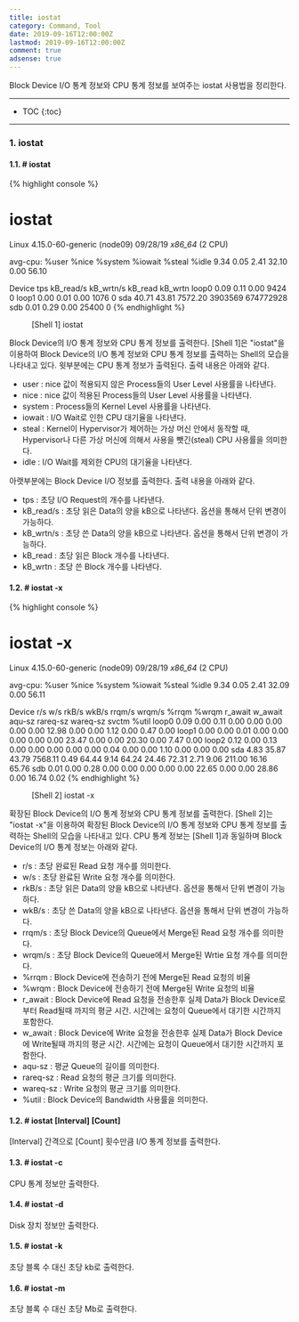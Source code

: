 ```yaml
---
title: iostat
category: Command, Tool
date: 2019-09-16T12:00:00Z
lastmod: 2019-09-16T12:00:00Z
comment: true
adsense: true
---
```


Block Device I/O 통계 정보와 CPU 통계 정보를 보여주는 iostat 사용법을 정리한다.

***

* TOC
{:toc}

***

### 1. iostat

#### 1.1. # iostat

{% highlight console %}
# iostat
Linux 4.15.0-60-generic (node09)        09/28/19        _x86_64_        (2 CPU)

avg-cpu:  %user   %nice %system %iowait  %steal   %idle
           9.34    0.05    2.41   32.10    0.00   56.10

Device             tps    kB_read/s    kB_wrtn/s    kB_read    kB_wrtn
loop0             0.09         0.11         0.00       9424          0
loop1             0.00         0.01         0.00       1076          0
sda              40.71        43.81      7572.20    3903569  674772928
sdb               0.01         0.29         0.00      25400          0
{% endhighlight %}
<figure>
<figcaption class="caption">[Shell 1] iostat</figcaption>
</figure>

Block Device의 I/O 통계 정보와 CPU 통계 정보를 출력한다. [Shell 1]은 "iostat"을 이용하여 Block Device의 I/O 통계 정보와 CPU 통계 정보를 출력하는 Shell의 모습을 나타내고 있다. 윗부분에는 CPU 통계 정보가 출력된다. 출력 내용은 아래와 같다.

* user : nice 값이 적용되지 않은 Process들의 User Level 사용률을 나타낸다.
* nice : nice 값이 적용된 Process들의 User Level 사용률을 나타낸다.
* system : Process들의 Kernel Level 사용률을 나타낸다.
* iowait : I/O Wait로 인한 CPU 대기율을 나타낸다.
* steal : Kernel이 Hypervisor가 제어하는 가상 머신 안에서 동작할 때, Hypervisor나 다른 가상 머신에 의해서 사용을 뺏긴(steal) CPU 사용률을 의미한다.
* idle : I/O Wait를 제외한 CPU의 대기율을 나타낸다.

아랫부분에는 Block Device I/O 정보를 출력한다. 출력 내용을 아래와 같다.

* tps : 초당 I/O Request의 개수를 나타낸다.
* kB_read/s : 초당 읽은 Data의 양을 kB으로 나타낸다. 옵션을 통해서 단위 변경이 가능하다.
* kB_wrtn/s : 초당 쓴 Data의 양을 kB으로 나타낸다. 옵션을 통해서 단위 변경이 가능하다.
* kB_read : 초당 읽은 Block 개수를 나타낸다.
* kB_wrtn : 초당 쓴 Block 개수를 나타낸다.

#### 1.2. # iostat -x

{% highlight console %}
# iostat -x
Linux 4.15.0-60-generic (node09)        09/28/19        _x86_64_        (2 CPU)

avg-cpu:  %user   %nice %system %iowait  %steal   %idle
           9.34    0.05    2.41   32.09    0.00   56.11

Device            r/s     w/s     rkB/s     wkB/s   rrqm/s   wrqm/s  %rrqm  %wrqm r_await w_await aqu-sz rareq-sz wareq-sz  svctm  %util
loop0            0.09    0.00      0.11      0.00     0.00     0.00   0.00   0.00   12.98    0.00   0.00     1.12     0.00   0.47   0.00
loop1            0.00    0.00      0.01      0.00     0.00     0.00   0.00   0.00   23.47    0.00   0.00    20.30     0.00   7.47   0.00
loop2            0.12    0.00      0.13      0.00     0.00     0.00   0.00   0.00    0.04    0.00   0.00     1.10     0.00   0.00   0.00
sda              4.83   35.87     43.79   7568.11     0.49    64.44   9.14  64.24   24.46   72.31   2.71     9.06   211.00  16.16  65.76
sdb              0.01    0.00      0.28      0.00     0.00     0.00   0.00   0.00   22.65    0.00   0.00    28.86     0.00  16.74   0.02
{% endhighlight %}
<figure>
<figcaption class="caption">[Shell 2] iostat -x</figcaption>
</figure>

확장된 Block Device의 I/O 통계 정보와 CPU 통계 정보를 출력한다. [Shell 2]는 "iostat -x"을 이용하여 확장된 Block Device의 I/O 통계 정보와 CPU 통계 정보를 출력하는 Shell의 모습을 나타내고 있다. CPU 통계 정보는 [Shell 1]과 동일하며 Block Device의 I/O 통계 정보는 아래와 같다.

* r/s : 초당 완료된 Read 요청 개수를 의미한다.
* w/s : 초당 완료된 Write 요청 개수를 의미한다.
* rkB/s : 초당 읽은 Data의 양을 kB으로 나타낸다. 옵션을 통해서 단위 변경이 가능하다.
* wkB/s : 초당 쓴 Data의 양을 kB으로 나타낸다. 옵션을 통해서 단위 변경이 가능하다.
* rrqm/s : 초당 Block Device의 Queue에서 Merge된 Read 요청 개수를 의미한다.
* wrqm/s : 초당 Block Device의 Queue에서 Merge된 Wrtie 요청 개수를 의미한다.
* %rrqm : Block Device에 전송하기 전에 Merge된 Read 요청의 비율
* %wrqm : Block Device에 전송하기 전에 Merge된 Write 요청의 비율
* r_await : Block Device에 Read 요청을 전송한후 실제 Data가 Block Device로부터 Read될때 까지의 평균 시간. 시간에는 요청이 Queue에서 대기한 시간까지 포함한다.
* w_await : Block Device에 Write 요청을 전송한후 실제 Data가 Block Device에 Write될때 까지의 평균 시간. 시간에는 요청이 Queue에서 대기한 시간까지 포함한다.
* aqu-sz : 평균 Queue의 길이를 의미한다.
* rareq-sz : Read 요청의 평균 크기를 의미한다.
* wareq-sz : Write 요청의 평균 크기를 의미한다.
* %util : Block Device의 Bandwidth 사용률을 의미한다.

#### 1.2. # iostat [Interval] [Count]

[Interval] 간격으로 [Count] 횟수만큼 I/O 통계 정보를 출력한다.

#### 1.3. # iostat -c

CPU 통계 정보만 출력한다.

#### 1.4. # iostat -d 

Disk 장치 정보만 출력한다.

#### 1.5. # iostat -k

초당 블록 수 대신 초당 kb로 출력한다.

#### 1.6. # iostat -m

초당 블록 수 대신 초당 Mb로 출력한다.